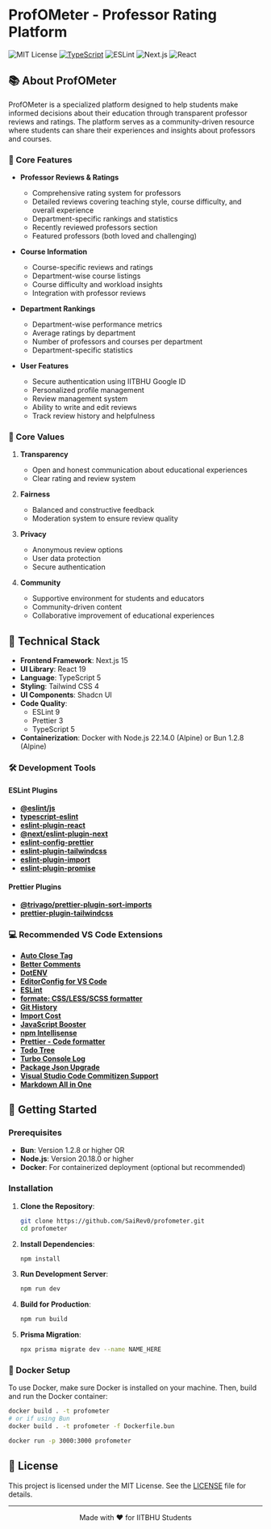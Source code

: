 # ProfOMeter - Professor Rating Platform

![MIT License](https://img.shields.io/badge/license-MIT-blue) [![TypeScript](https://badgen.net/badge/icon/typescript?icon=typescript&label)](https://typescriptlang.org) ![ESLint](https://img.shields.io/badge/code%20style-eslint-brightgreen) ![Next.js](https://img.shields.io/badge/Next.js-15-black) ![React](https://img.shields.io/badge/React-19-blue)

## 📚 About ProfOMeter

ProfOMeter is a specialized platform designed to help students make informed decisions about their education through transparent professor reviews and ratings. The platform serves as a community-driven resource where students can share their experiences and insights about professors and courses.

### 🎯 Core Features

- **Professor Reviews & Ratings**
  - Comprehensive rating system for professors
  - Detailed reviews covering teaching style, course difficulty, and overall experience
  - Department-specific rankings and statistics
  - Recently reviewed professors section
  - Featured professors (both loved and challenging)

- **Course Information**
  - Course-specific reviews and ratings
  - Department-wise course listings
  - Course difficulty and workload insights
  - Integration with professor reviews

- **Department Rankings**
  - Department-wise performance metrics
  - Average ratings by department
  - Number of professors and courses per department
  - Department-specific statistics

- **User Features**
  - Secure authentication using IITBHU Google ID
  - Personalized profile management
  - Review management system
  - Ability to write and edit reviews
  - Track review history and helpfulness

### 💫 Core Values

1. **Transparency**
   - Open and honest communication about educational experiences
   - Clear rating and review system

2. **Fairness**
   - Balanced and constructive feedback
   - Moderation system to ensure review quality

3. **Privacy**
   - Anonymous review options
   - User data protection
   - Secure authentication

4. **Community**
   - Supportive environment for students and educators
   - Community-driven content
   - Collaborative improvement of educational experiences

## 🚀 Technical Stack

- **Frontend Framework**: Next.js 15
- **UI Library**: React 19
- **Language**: TypeScript 5
- **Styling**: Tailwind CSS 4
- **UI Components**: Shadcn UI
- **Code Quality**:
  - ESLint 9
  - Prettier 3
  - TypeScript 5
- **Containerization**: Docker with Node.js 22.14.0 (Alpine) or Bun 1.2.8 (Alpine)

### 🛠️ Development Tools

#### ESLint Plugins
- [**@eslint/js**](https://www.npmjs.com/package/@eslint/js)
- [**typescript-eslint**](https://github.com/typescript-eslint/typescript-eslint)
- [**eslint-plugin-react**](https://github.com/jsx-eslint/eslint-plugin-react)
- [**@next/eslint-plugin-next**](https://github.com/vercel/next.js)
- [**eslint-config-prettier**](eslint-config-prettier)
- [**eslint-plugin-tailwindcss**](https://github.com/francoismassart/eslint-plugin-tailwindcss)
- [**eslint-plugin-import**](https://github.com/import-js/eslint-plugin-import)
- [**eslint-plugin-promise**](https://github.com/eslint-community/eslint-plugin-promise)

#### Prettier Plugins
- [**@trivago/prettier-plugin-sort-imports**](https://github.com/trivago/prettier-plugin-sort-imports)
- [**prettier-plugin-tailwindcss**](https://github.com/tailwindlabs/prettier-plugin-tailwindcss)

### 💻 Recommended VS Code Extensions

- [**Auto Close Tag**](https://marketplace.visualstudio.com/items?itemName=formulahendry.auto-close-tag)
- [**Better Comments**](https://marketplace.visualstudio.com/items?itemName=aaron-bond.better-comments)
- [**DotENV**](https://marketplace.visualstudio.com/items?itemName=mikestead.dotenv)
- [**EditorConfig for VS Code**](https://marketplace.visualstudio.com/items?itemName=EditorConfig.EditorConfig)
- [**ESLint**](https://marketplace.visualstudio.com/items?itemName=dbaeumer.vscode-eslint)
- [**formate: CSS/LESS/SCSS formatter**](https://marketplace.visualstudio.com/items?itemName=MikeBovenlander.formate)
- [**Git History**](https://marketplace.visualstudio.com/items?itemName=donjayamanne.githistory)
- [**Import Cost**](https://marketplace.visualstudio.com/items?itemName=wix.vscode-import-cost)
- [**JavaScript Booster**](https://marketplace.visualstudio.com/items?itemName=sburg.vscode-javascript-booster)
- [**npm Intellisense**](https://marketplace.visualstudio.com/items?itemName=christian-kohler.npm-intellisense)
- [**Prettier - Code formatter**](https://marketplace.visualstudio.com/items?itemName=esbenp)
- [**Todo Tree**](https://marketplace.visualstudio.com/items?itemName=Gruntfuggly.todo-tree)
- [**Turbo Console Log**](https://marketplace.visualstudio.com/items?itemName=ChakrounAnas.turbo-console-log)
- [**Package Json Upgrade**](https://marketplace.visualstudio.com/items?itemName=codeandstuff.package-json-upgrade)
- [**Visual Studio Code Commitizen Support**](https://marketplace.visualstudio.com/items?itemName=KnisterPeter.vscode-commitizen)
- [**Markdown All in One**](https://marketplace.visualstudio.com/items?itemName=yzhang.markdown-all-in-one)

## 🏁 Getting Started

### Prerequisites

- **Bun**: Version 1.2.8 or higher OR
- **Node.js**: Version 20.18.0 or higher
- **Docker**: For containerized deployment (optional but recommended)

### Installation

1. **Clone the Repository**:
    ```bash
    git clone https://github.com/SaiRev0/profometer.git
    cd profometer
    ```

2. **Install Dependencies**:
    ```bash
    npm install
    ```

3. **Run Development Server**:
    ```bash
    npm run dev
    ```

4. **Build for Production**:
    ```bash
    npm run build
    ```

5. **Prisma Migration**:
    ```bash
    npx prisma migrate dev --name NAME_HERE
    ```

### 🐳 Docker Setup

To use Docker, make sure Docker is installed on your machine. Then, build and run the Docker container:

```bash
docker build . -t profometer
# or if using Bun
docker build . -t profometer -f Dockerfile.bun

docker run -p 3000:3000 profometer
```

## 📄 License

This project is licensed under the MIT License. See the [LICENSE](LICENSE) file for details.

---

<p style="text-align: center;"> Made with ❤️ for IITBHU Students </p>
